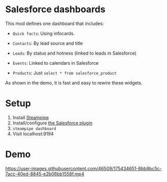 # Salesforce dashboards

This mod defines one dashboard that includes:

- `Quick facts`: Using infocards.

- `Contacts`: By lead source and title

- `Leads`: By status and hotness (linked to leads in Salesforce)

- `Events`: Linked to calendars in Salesforce

- `Products`: Just `select * from salesforce_product`

As shown in the demo, it is fast and easy to rewire these widgets.

# Setup

1. Install [Steampipe](https://steampipe.io/downloads)
2. Install/configure [the Salesforce plugin](https://hub.steampipe.io/plugins/turbot/salesforce)
3. `steampipe dashboard`
4. Visit localhost:9194

# Demo

https://user-images.githubusercontent.com/46509/175434651-8bb8bc5c-7acc-40ed-8845-e2b06bb1558f.mp4

